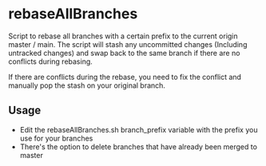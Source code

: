 # rebaseAllBranches
Script to rebase all branches with a certain prefix to the current origin master / main. The script will stash any uncommitted changes (Including untracked changes)  and swap back to the same branch if there are no conflicts during rebasing.

If there are conflicts during the rebase, you need to fix the conflict and manually pop the stash on your original branch.

## Usage
- Edit the rebaseAllBranches.sh branch_prefix variable with the prefix you use for your branches
- There's the option to delete branches that have already been merged to master
